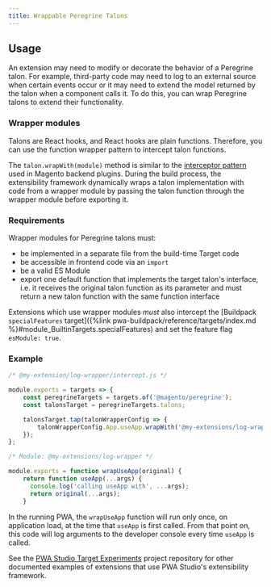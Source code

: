 ```yaml
---
title: Wrappable Peregrine Talons
---
```


## Usage

An extension may need to modify or decorate the behavior of a Peregrine talon.
For example, third-party code may need to log to an external source when certain events occur or it may need to extend the model returned by the talon when a component calls it.
To do this, you can wrap Peregrine talons to extend their functionality.

### Wrapper modules

Talons are React hooks, and React hooks are plain functions.
Therefore, you can use the function wrapper pattern to intercept talon functions.

The `talon.wrapWith(module)` method is similar to the [interceptor pattern](https://devdocs.magento.com/guides/v2.4/extension-dev-guide/plugins.html) used in Magento backend plugins.
During the build process, the extensibility framework dynamically wraps a talon implementation with code from a wrapper module by passing the talon function through the wrapper module before exporting it.

### Requirements

Wrapper modules for Peregrine talons must:

- be implemented in a separate file from the build-time Target code
- be accessible in frontend code via an `import`
- be a valid ES Module
- export one default function that implements the target talon's interface, i.e. it receives the original talon function as its parameter and must return a new talon function with the same function interface

Extensions which use wrapper modules _must_ also intercept the [Buildpack `specialFeatures` target]({%link pwa-buildpack/reference/targets/index.md %}#module_BuiltinTargets.specialFeatures) and set the feature flag `esModule: true`.

### Example

```js
/* @my-extension/log-wrapper/intercept.js */

module.exports = targets => {
    const peregrineTargets = targets.of('@magento/peregrine');
    const talonsTarget = peregrineTargets.talons;

    talonsTarget.tap(talonWrapperConfig => {
        talonWrapperConfig.App.useApp.wrapWith('@my-extensions/log-wrapper');
    });
};
 ```

```js
/* Module: @my-extensions/log-wrapper */

module.exports = function wrapUseApp(original) {
    return function useApp(...args) {
      console.log('calling useApp with', ...args);
      return original(...args);
    }
```

In the running PWA, the `wrapUseApp` function will run only once, on application load, at the time that `useApp` is first called.
From that point on, this code will log arguments to the developer console every time `useApp` is called.

See the [PWA Studio Target Experiments][] project repository for other documented examples of extensions that use PWA Studio's extensibility framework.

<!--
The reference doc content is generated automatically from the source code.
To update this section, update the doc blocks in the source code
-->

[talon wrapper configuration object]: #talonwrapperconfig
[pwa studio target experiments]: https://github.com/magento-research/pwa-studio-target-experiments
